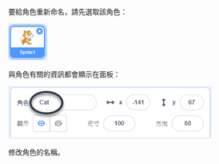 要給角色重新命名，請先選取該角色：

![截圖](images/rename-info.png)

與角色有關的資訊都會顯示在面板：

![截圖](images/rename-change.png)

修改角色的名稱。